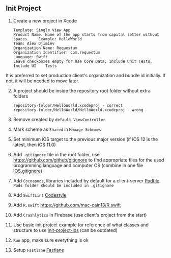 ## Init Project

1. Create a new project in Xcode <br>

	```
	Template: Single View App
	Product Name: Name of the app starts from capital letter without spaces. 	Example: HelloWorld
	Team: Alex Djimiev
	Organization Name: Requestum
	Organization Identifier: com.requestum
	Language: Swift
	Leave checkboxes empty for Use Core Data, Include Unit Tests, Include UI 	Tests
	```
It is preferred to set production client's organization and bundle id initially. If not, it will be needed to move later.

2. A project should be inside the repository root folder without extra folders

	```
	repository-folder/HelloWorld.xcodeproj - correct
	repository-folder/HelloWorld/HelloWorld.xcodeproj - wrong
	```

3. Remove created by `default ViewController`

4. Mark scheme as `Shared` in `Manage Schemes`

5. Set minimum iOS target to the previous major version (if iOS 12 is the latest, then iOS 11.0)

6. Add `.gitignore` file in the root folder, use https://github.com/github/gitignore to find appropriate files for the used programming language and computer OS (combine in one file [iOS.gitignore](./iOS.gitignore))

7. Add `Cocoapods`, libraries included by default for a client-server [Podfile](./Podfile). `Pods folder should be included in .gitignore` 

8. Add `SwiftLint` [Codestyle](../Codestyle)

9. Add `R.swift` https://github.com/mac-cain13/R.swift

10. Add `Crashlytics` in Firebase (use client's project from the start)

11. Use basic init project example for reference of what classes and structure to use [init-project-ios](./init-project-ios) (can be outdated)

12. `Run` app, make sure everything is ok

13. Setup `Fastlane` [Fastlane](../CD)